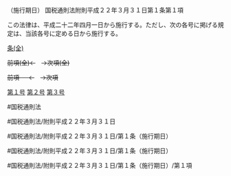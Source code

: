 （施行期日）
国税通則法附則平成２２年３月３１日第１条第１項

この法律は、平成二十二年四月一日から施行する。ただし、次の各号に掲げる規定は、当該各号に定める日から施行する。

[条(全)](国税通則法＿＿＿＿附則平成２２年３月３１日第１条_.md)

~~前項(全)←~~　~~→次項(全)~~

~~前項 　 ←~~　~~→次項~~

[第１号](国税通則法＿＿＿＿附則平成２２年３月３１日第１条第１項第１号.md)  [第２号](国税通則法＿＿＿＿附則平成２２年３月３１日第１条第１項第２号.md)  [第３号](国税通則法＿＿＿＿附則平成２２年３月３１日第１条第１項第３号.md)  

#国税通則法

#国税通則法/附則平成２２年３月３１日

#国税通則法/附則平成２２年３月３１日/第１条（施行期日）

#国税通則法/附則平成２２年３月３１日/第１条（施行期日）

#国税通則法/附則平成２２年３月３１日/第１条（施行期日）/第１項

